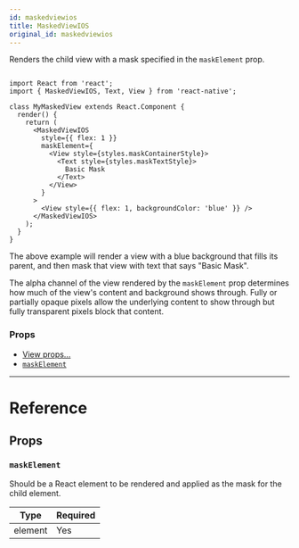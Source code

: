 ```yaml
---
id: maskedviewios
title: MaskedViewIOS
original_id: maskedviewios
---
```


Renders the child view with a mask specified in the `maskElement` prop.

```

import React from 'react';
import { MaskedViewIOS, Text, View } from 'react-native';

class MyMaskedView extends React.Component {
  render() {
    return (
      <MaskedViewIOS
        style={{ flex: 1 }}
        maskElement={
          <View style={styles.maskContainerStyle}>
            <Text style={styles.maskTextStyle}>
              Basic Mask
            </Text>
          </View>
        }
      >
        <View style={{ flex: 1, backgroundColor: 'blue' }} />
      </MaskedViewIOS>
    );
  }
}

```

The above example will render a view with a blue background that fills its parent, and then mask that view with text that says "Basic Mask".

The alpha channel of the view rendered by the `maskElement` prop determines how much of the view's content and background shows through. Fully or partially opaque pixels allow the underlying content to show through but fully transparent pixels block that content.

### Props

- [View props...](view.md#props)
- [`maskElement`](maskedviewios.md#maskelement)

---

# Reference

## Props

### `maskElement`

Should be a React element to be rendered and applied as the mask for the child element.

| Type    | Required |
| ------- | -------- |
| element | Yes      |
